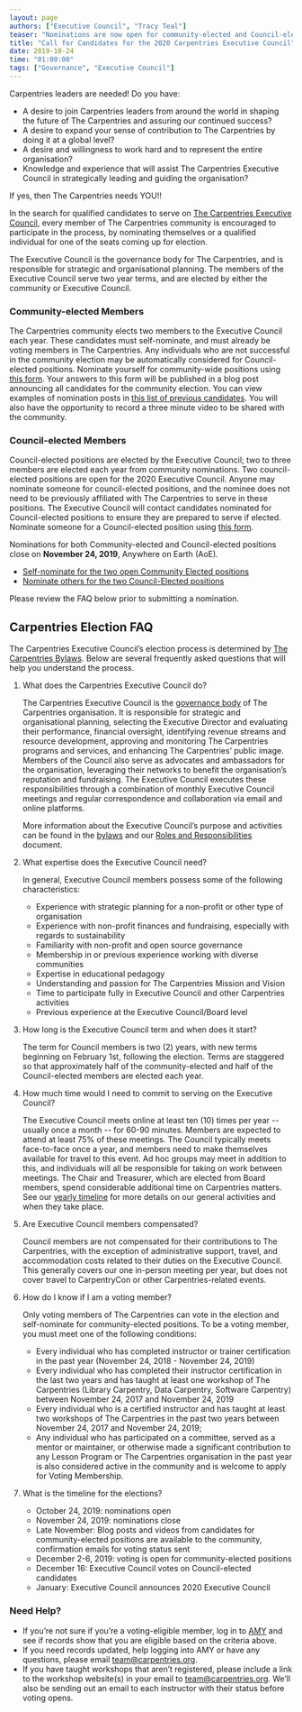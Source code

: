 ```yaml
---
layout: page
authors: ["Executive Council", "Tracy Teal"]
teaser: "Nominations are now open for community-elected and Council-elected positions"
title: "Call for Candidates for the 2020 Carpentries Executive Council"
date: 2019-10-24
time: "01:00:00"
tags: ["Governance", "Executive Council"]
---
```



Carpentries leaders are needed! Do you have:

- A desire to join Carpentries leaders from around the world in shaping the future of The Carpentries and assuring our continued success?
- A desire to expand your sense of contribution to The Carpentries by doing it at a global level?
- A desire and willingness to work hard and to represent the entire organisation?
- Knowledge and experience that will assist The Carpentries Executive Council in strategically leading and guiding the organisation?

If yes, then The Carpentries needs YOU!!


In the search for qualified candidates to serve on [The Carpentries Executive Council](http://carpentries.org/governance/), every member of The Carpentries community is encouraged to participate in the process, by nominating themselves or a qualified individual for one of the seats coming up for election. 

The Executive Council is the governance body for The Carpentries, and is responsible for strategic and organisational planning. The members of the Executive Council serve two year terms, and are elected by either the community or Executive Council. 

### Community-elected Members

The Carpentries community elects two members to the Executive Council each year.  These candidates must self-nominate, and must already be voting members in The Carpentries. Any individuals who are not successful in the community election may be automatically considered for Council-elected positions. Nominate yourself for community-wide positions using [this form](https://docs.google.com/forms/d/e/1FAIpQLSewYhQbsN-KOHYYuDg67HozFxBKWYj4nqmO-pkOIRiaIrizag/viewform). Your answers to this form will be published in a blog post announcing all candidates for the community election. You can view examples of nomination posts in [this list of previous candidates](https://software-carpentry.org/blog/2017/11/sc-candidates-2018.html). You will also have the opportunity to record a three minute video to be shared with the community.

### Council-elected Members
 
Council-elected positions are elected by the Executive Council; two to three members are elected each year from community nominations. Two council-elected positions are open for the 2020 Executive Council. Anyone may nominate someone for council-elected positions, and the nominee does not need to be previously affiliated with The Carpentries to serve in these positions. The Executive Council will contact candidates nominated for Council-elected positions to ensure they are prepared to serve if elected. Nominate someone for a Council-elected position using [this form](https://docs.google.com/forms/d/e/1FAIpQLSekjBS9pR0k2HO3VVfCk7sOiOHcJbruw6O6BJCr_pA8bwqgWQ/viewform).

Nominations for both Community-elected and Council-elected positions close on **November 24, 2019**, Anywhere on Earth (AoE). 

- [Self-nominate for the two open Community Elected positions](https://docs.google.com/forms/d/e/1FAIpQLSewYhQbsN-KOHYYuDg67HozFxBKWYj4nqmO-pkOIRiaIrizag/closedform)
- [Nominate others for the two Council-Elected positions](https://docs.google.com/forms/d/e/1FAIpQLSekjBS9pR0k2HO3VVfCk7sOiOHcJbruw6O6BJCr_pA8bwqgWQ/viewform)

Please review the FAQ below prior to submitting a nomination.

## Carpentries Election FAQ

The Carpentries Executive Council’s election process is determined by [The Carpentries Bylaws](https://docs.carpentries.org/topic_folders/governance/bylaws.html). Below are several frequently asked questions that will help you understand the process.

1. What does the Carpentries Executive Council do?

    The Carpentries Executive Council is the [governance body](https://carpentries.org/blog/2018/09/executive-committee-structure/) of The Carpentries organisation. It is responsible for strategic and organisational planning, selecting the Executive Director and evaluating their performance, financial oversight, identifying revenue streams and resource development, approving and monitoring The Carpentries programs and services, and enhancing The Carpentries’ public image. Members of the Council also serve as advocates and ambassadors for the organisation, leveraging their networks to benefit the organisation’s reputation and fundraising. The Executive Council executes these responsibilities through a combination of monthly Executive Council meetings and regular correspondence and collaboration via email and online platforms.

    More information about the Executive Council’s purpose and activities can be found in the [bylaws](https://docs.carpentries.org/topic_folders/governance/bylaws.html#executive-council) and our [Roles and Responsibilities](https://github.com/carpentries/executive-council-info/blob/master/process/roles_responsibilities.md) document.

2. What expertise does the Executive Council need?

    In general, Executive Council members possess some of the following characteristics:
    - Experience with strategic planning for a non-profit or other type of organisation
    - Experience with non-profit finances and fundraising, especially with regards to sustainability
    - Familiarity with non-profit and open source governance
    - Membership in or previous experience working with diverse communities
    - Expertise in educational pedagogy
    - Understanding and passion for The Carpentries Mission and Vision
    - Time to participate fully in Executive Council and other Carpentries activities
    - Previous experience at the Executive Council/Board level

3. How long is the Executive Council term and when does it start?

    The term for Council members is two (2) years, with new terms beginning on February 1st, following the election. Terms are staggered so that approximately half of the community-elected and half of the Council-elected members are elected each year.

4. How much time would I need to commit to serving on the Executive Council?

    The Executive Council meets online at least ten (10) times per year -- usually once a month -- for 60-90 minutes. Members are expected to attend at least 75% of these meetings. The Council typically meets face-to-face once a year, and members need to make themselves available for travel to this event. Ad hoc groups may meet in addition to this, and individuals will all be responsible for taking on work between meetings. The Chair and Treasurer, which are elected from Board members, spend considerable additional time on Carpentries matters. See our [yearly timeline](https://github.com/carpentries/executive-council-info/blob/master/process/timeline.md) for more details on our general activities and when they take place.

5. Are Executive Council members compensated?

    Council members are not compensated for their contributions to The Carpentries, with the exception of administrative support, travel, and accommodation costs related to their duties on the Executive Council. This generally covers our one in-person meeting per year, but does not cover travel to CarpentryCon or other Carpentries-related events.

6. How do I know if I am a voting member?

    Only voting members of The Carpentries can vote in the election and self-nominate for community-elected positions. To be a voting member, you must meet one of the following conditions:
    
    - Every individual who has completed instructor or trainer certification in the past year (November 24, 2018 - November 24, 2019)
    - Every individual who has completed their instructor certification in the last two years and has taught at least one workshop of The Carpentries (Library Carpentry, Data Carpentry, Software Carpentry) between November 24, 2017 and November 24, 2019
    - Every individual who is a certified instructor and has taught at least two workshops of The Carpentries in the past two years  between November 24, 2017 and November 24, 2019;
    - Any individual who has participated on a committee, served as a mentor or maintainer, or otherwise made a significant contribution to any Lesson Program or The Carpentries organisation in the past year is also considered active in the community and is welcome to apply for Voting Membership.


7. What is the timeline for the elections?

    - October 24, 2019: nominations open
    - November 24, 2019: nominations close
    - Late November: Blog posts and videos from candidates for community-elected positions are available to the community, confirmation emails for voting status sent
    - December 2-6, 2019: voting is open for community-elected positions
    - December 16: Executive Council votes on Council-elected candidates
    - January: Executive Council announces 2020 Executive Council


### Need Help?

- If you’re not sure if you’re a voting-eligible member, log in to [AMY](https://amy.carpentries.org/account/login/) and see if records show that you are eligible based on the criteria above. 
- If you need records updated, help logging into AMY or have any questions, please email [team@carpentries.org](mailto:team@carpentries.org). 
- If you have taught workshops that aren’t registered, please include a link to the workshop website(s) in your email to [team@carpentries.org](mailto:team@carpentries.org). We’ll also be sending out an email to each instructor with their status before voting opens.


